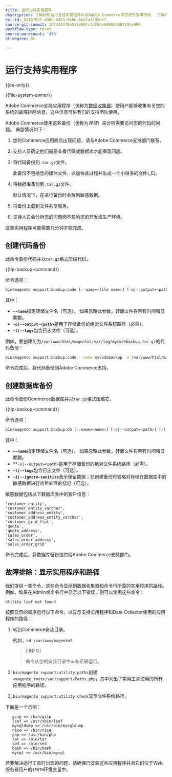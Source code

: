 ```yaml
---
title: 运行支持实用程序
description: 了解如何运行支持实用程序以对Adobe Commerce项目进行故障排除。 了解内置的诊断和支持工具。
exl-id: 021b795f-e00d-43b5-9cbb-5b57a4795be7
source-git-commit: 10f324478e9a5e80fc4d28ce680929687291e990
workflow-type: tm+mt
source-wordcount: '470'
ht-degree: 0%

---
```


# 运行支持实用程序

{{ee-only}}

{{file-system-owner}}

Adobe Commerce支持实用程序（也称为[数据收集器](https://experienceleague.adobe.com/zh-hans/docs/commerce-admin/systems/tools/support#data-collector)）使用户能够收集有关您的系统的故障排除信息，这些信息可供我们的支持团队使用。

Adobe Commerce使用这些备份（也称为&#x200B;_转储_）来分析需要访问您的代码的问题。 典型情况如下：

1. 您的Commerce应用商店出现问题，请与Adobe Commerce支持部门联系。
1. 支持人员确定他们需要查看代码或数据库才能重现问题。
1. 将代码备份到`.tar.gz`文件。

   此备份不包括您的媒体文件，以加快此过程并生成一个小得多的文件(_E)。

1. 将数据库备份到`.tar.gz`文件。

   默认情况下，在进行备份时会散列敏感数据。

1. 将备份上载到文件共享服务。
1. 支持人员会分析您的问题而不影响您的开发或生产环境。

这些实用程序可能需要几分钟才能完成。

## 创建代码备份

此命令备份代码并以`tar.gz`格式压缩代码。

{{tip-backup-command}}

命令选项：

```bash
bin/magento support:backup:code [--name=<file name>] [-o|--output=<path>] [-l|--logs]
```

其中：

- **`--name`**&#x200B;指定转储文件名（可选）。 如果忽略此参数，转储文件将带有时间和日期戳。
- **`-o|--output=<path>`**&#x200B;是用于存储备份的绝对文件系统路径（必需）。
- **`-l|--logs`**&#x200B;包含日志文件（可选）。

例如，要创建名为`/var/www/html/magento2/var/log/mycodebackup.tar.gz`的代码备份：

```bash
bin/magento support:backup:code --name mycodebackup -o /var/www/html/magento2/var/log
```

命令完成后，将代码备份到Adobe Commerce支持。

## 创建数据库备份

此命令备份Commerce数据库并以`tar.gz`格式压缩它。

{{tip-backup-command}}

命令选项：

```bash
bin/magento support:backup:db [--name=<name>] [-o|--output=<path>] [-l|--logs] [-i|--ignore-sanitize]
```

其中：

- **`--name`**&#x200B;指定转储文件名（可选）。 如果忽略此参数，转储文件将带有时间和日期戳。
- **`-o|--output=<path>`是用于存储备份的绝对文件系统路径（必需）。
- **`-l|--logs`**&#x200B;包含日志文件（可选）。
- **`-i|--ignore-sanitize`**&#x200B;表示保留数据；在创建备份时省略对存储在数据库中的敏感数据进行哈希处理的标记（可选）。

敏感数据包括以下数据库表中的客户信息：

```
'customer_entity',
'customer_entity_varchar',
'customer_address_entity',
'customer_address_entity_varchar',
'customer_grid_flat',
'quote',
'quote_address',
'sales_order',
'sales_order_address',
'sales_order_grid'
```

命令完成后，将数据库备份提供给Adobe Commerce支持部门。

## 故障排除：显示实用程序和路径

我们提供一些命令，这些命令显示到数据收集器和命令行所需的实用程序的路径。 例如，如果在Admin或命令行中显示以下错误，则可以使用这些命令：

```
Utility lsof not found
```

按照显示的顺序运行以下命令，以显示支持实用程序和Data Collector使用的应用程序的路径：

1. 转到Commerce安装目录。

   例如，`cd /var/www/magento2`

   >[!INFO]
   >
   >命令从您的安装目录中&#x200B;_only_&#x200B;正确运行。

1. `bin/magento support:utility:paths`创建`<magento_root>/var/support/Paths.php`，其中列出了实用工具使用的所有应用程序的路径。
1. `bin/magento support:utility:check`显示文件系统路径。

下面是一个示例：

```
   gzip => /bin/gzip
   lsof => /usr/sbin/lsof
   mysqldump => /usr/bin/mysqldump
   nice => /bin/nice
   php => /usr/bin/php
   tar => /bin/tar
   sed => /bin/sed
   bash => /bin/bash
   mysql => /usr/bin/mysql
```

若要解决运行工具时出现的问题，请确保已安装这些应用程序并且它们位于Web服务器用户的`$PATH`环境变量中。
